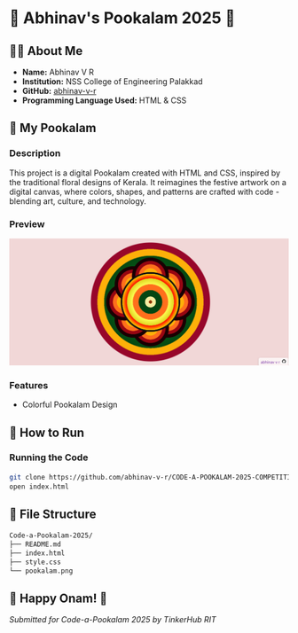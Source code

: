 # 🌸 Abhinav's Pookalam 2025 🌸

## 👨‍💻 About Me
- **Name:** Abhinav V R
- **Institution:** NSS College of Engineering Palakkad 
- **GitHub:** [abhinav-v-r](https://github.com/abhinav-v-r)
- **Programming Language Used:** HTML & CSS

## 🎨 My Pookalam

### Description
This project is a digital Pookalam created with HTML and CSS, inspired by the traditional floral designs of Kerala. It reimagines the festive artwork on a digital canvas, where colors, shapes, and patterns are crafted with code - blending art, culture, and technology.

### Preview
![My Pookalam](pookalam.png)

### Features
- Colorful Pookalam Design

## 🚀 How to Run

### Running the Code
```bash
git clone https://github.com/abhinav-v-r/CODE-A-POOKALAM-2025-COMPETITION
open index.html
```

## 📁 File Structure
```
Code-a-Pookalam-2025/
├── README.md
├── index.html
├── style.css
└── pookalam.png

```

## 🎊 Happy Onam! 🎊
*Submitted for Code-a-Pookalam 2025 by TinkerHub RIT*
